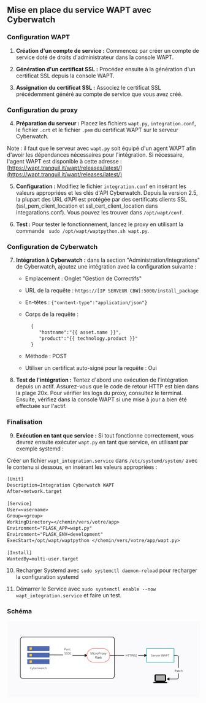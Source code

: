 ## Mise en place du service WAPT avec Cyberwatch

### Configuration WAPT

1. **Création d'un compte de service :** Commencez par créer un compte de service doté de droits d'administrateur dans la console WAPT.

2. **Génération d'un certificat SSL :** Procédez ensuite à la génération d'un certificat SSL depuis la console WAPT.

3. **Assignation du certificat SSL :** Associez le certificat SSL précédemment généré au compte de service que vous avez créé.

### Configuration du proxy

4. **Préparation du serveur :** Placez les fichiers `wapt.py`, `integration.conf`, le fichier `.crt` et le fichier `.pem` du certificat WAPT sur le serveur Cyberwatch. 

Note : il faut que le serveur avec `wapt.py` soit équipé d'un agent WAPT afin d'avoir les dépendances nécessaires pour l'intégration.
Si nécessaire, l'agent WAPT est disponible à cette adresse : [https://wapt.tranquil.it/wapt/releases/latest/](https://wapt.tranquil.it/wapt/releases/latest/)

5. **Configuration :** Modifiez le fichier `integration.conf` en insérant les valeurs appropriées et les clés d'API Cyberwatch.
    Depuis la version 2.5, la plupart des URL d’API est protégée par des certificats clients SSL (ssl_pem_client_location et ssl_cert_client_location dans integarations.conf). Vous pouvez les trouver dans `/opt/wapt/conf`.

6. **Test :** Pour tester le fonctionnement, lancez le proxy en utilisant la commande ` sudo /opt/wapt/waptpython.sh wapt.py`.

### Configuration de Cyberwatch

7. **Intégration à Cyberwatch :** dans la section "Administration/Integrations" de Cyberwatch, ajoutez une intégration avec la configuration suivante :

    - Emplacement : Onglet "Gestion de Correctifs"
    - URL de la requête : `https://[IP SERVEUR CBW]:5000/install_package`
    - En-têtes : `{"content-type":"application/json"}`
    - Corps de la requête :

            {
               "hostname":"{{ asset.name }}",
               "product":"{{ technology.product }}"
            }

    - Méthode : POST
    - Utiliser un certificat auto-signé pour la requête : Oui

8. **Test de l'intégration :** Tentez d'abord une exécution de l'intégration depuis un actif. Assurez-vous que le code de retour HTTP est bien dans la plage 20x. Pour vérifier les logs du proxy, consultez le terminal. Ensuite, vérifiez dans la console WAPT si une mise à jour a bien été effectuée sur l'actif.

### Finalisation

9. **Exécution en tant que service :** Si tout fonctionne correctement, vous devrez ensuite exécuter `wapt.py` en tant que service, en utilisant par exemple systemd :

Créer un fichier `wapt_integration.service` dans `/etc/systemd/system/` avec le contenu si dessous, en insérant les valeurs appropriées :

```
[Unit]
Description=Integration Cyberwatch WAPT
After=network.target

[Service]
User=<username>
Group=<group>
WorkingDirectory=</chemin/vers/votre/app>
Environment="FLASK_APP=wapt.py"
Environment="FLASK_ENV=development"
ExecStart=/opt/wapt/waptpython </chemin/vers/votre/app/wapt.py>

[Install]
WantedBy=multi-user.target
``` 

10. Recharger Systemd avec `sudo systemctl daemon-reload` pour recharger la configuration systemd

11. Démarrer le Service avec `sudo systemctl enable --now wapt_integration.service` et faire un test.

### Schéma

![Alt text](image.png)
